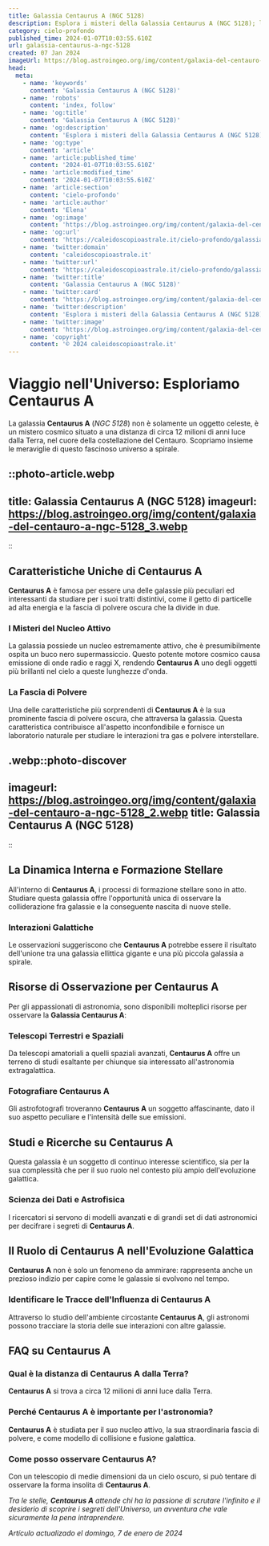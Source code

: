 ```yaml
---
title: Galassia Centaurus A (NGC 5128)
description: Esplora i misteri della Galassia Centaurus A (NGC 5128); la sua storia, struttura unica & fenomeni cosmici in un articolo affascinante!
category: cielo-profondo
published_time: 2024-01-07T10:03:55.610Z
url: galassia-centaurus-a-ngc-5128
created: 07 Jan 2024
imageUrl: https://blog.astroingeo.org/img/content/galaxia-del-centauro-a-ngc-5128_3.webp
head:
  meta:
    - name: 'keywords'
      content: 'Galassia Centaurus A (NGC 5128)'
    - name: 'robots'
      content: 'index, follow'
    - name: 'og:title'
      content: 'Galassia Centaurus A (NGC 5128)'
    - name: 'og:description'
      content: 'Esplora i misteri della Galassia Centaurus A (NGC 5128); la sua storia, struttura unica & fenomeni cosmici in un articolo affascinante!'
    - name: 'og:type'
      content: 'article'
    - name: 'article:published_time'
      content: '2024-01-07T10:03:55.610Z'
    - name: 'article:modified_time'
      content: '2024-01-07T10:03:55.610Z'
    - name: 'article:section'
      content: 'cielo-profondo'
    - name: 'article:author'
      content: 'Elena'
    - name: 'og:image'
      content: 'https://blog.astroingeo.org/img/content/galaxia-del-centauro-a-ngc-5128_3.webp'
    - name: 'og:url'
      content: 'https://caleidoscopioastrale.it/cielo-profondo/galassia-centaurus-a-ngc-5128'
    - name: 'twitter:domain'
      content: 'caleidoscopioastrale.it'
    - name: 'twitter:url'
      content: 'https://caleidoscopioastrale.it/cielo-profondo/galassia-centaurus-a-ngc-5128'
    - name: 'twitter:title'
      content: 'Galassia Centaurus A (NGC 5128)'
    - name: 'twitter:card'
      content: 'https://blog.astroingeo.org/img/content/galaxia-del-centauro-a-ngc-5128_3.webp'
    - name: 'twitter:description'
      content: 'Esplora i misteri della Galassia Centaurus A (NGC 5128); la sua storia, struttura unica & fenomeni cosmici in un articolo affascinante!'
    - name: 'twitter:image'
      content: 'https://blog.astroingeo.org/img/content/galaxia-del-centauro-a-ngc-5128_3.webp'
    - name: 'copyright'
      content: '© 2024 caleidoscopioastrale.it'
---
```

# Viaggio nell'Universo: Esploriamo **Centaurus A**

La galassia **Centaurus A** (*NGC 5128*) non è solamente un oggetto celeste, è un mistero cosmico situato a una distanza di circa 12 milioni di anni luce dalla Terra, nel cuore della costellazione del Centauro. Scopriamo insieme le meraviglie di questo fascinoso universo a spirale.

::photo-article.webp
---
title: Galassia Centaurus A (NGC 5128)
imageurl: https://blog.astroingeo.org/img/content/galaxia-del-centauro-a-ngc-5128_3.webp
---
::

## Caratteristiche Uniche di **Centaurus A**
**Centaurus A** è famosa per essere una delle galassie più peculiari ed interessanti da studiare per i suoi tratti distintivi, come il getto di particelle ad alta energia e la fascia di polvere oscura che la divide in due.

### I Misteri del Nucleo Attivo
La galassia possiede un nucleo estremamente attivo, che è presumibilmente ospita un buco nero supermassiccio. Questo potente motore cosmico causa emissione di onde radio e raggi X, rendendo **Centaurus A** uno degli oggetti più brillanti nel cielo a queste lunghezze d'onda.

### La Fascia di Polvere
Una delle caratteristiche più sorprendenti di **Centaurus A** è la sua prominente fascia di polvere oscura, che attraversa la galassia. Questa caratteristica contribuisce all'aspetto inconfondibile e fornisce un laboratorio naturale per studiare le interazioni tra gas e polvere interstellare.

.webp::photo-discover
---
imageurl: https://blog.astroingeo.org/img/content/galaxia-del-centauro-a-ngc-5128_2.webp
title: Galassia Centaurus A (NGC 5128)
---
::

## La Dinamica Interna e Formazione Stellare
All'interno di **Centaurus A**, i processi di formazione stellare sono in atto. Studiare questa galassia offre l'opportunità unica di osservare la colliderazione fra galassie e la conseguente nascita di nuove stelle.

### Interazioni Galattiche
Le osservazioni suggeriscono che **Centaurus A** potrebbe essere il risultato dell'unione tra una galassia ellittica gigante e una più piccola galassia a spirale.

## Risorse di Osservazione per **Centaurus A**
Per gli appassionati di astronomia, sono disponibili molteplici risorse per osservare la **Galassia Centaurus A**:

### Telescopi Terrestri e Spaziali
Da telescopi amatoriali a quelli spaziali avanzati, **Centaurus A** offre un terreno di studi esaltante per chiunque sia interessato all'astronomia extragalattica.

### Fotografiare **Centaurus A**
Gli astrofotografi troveranno **Centaurus A** un soggetto affascinante, dato il suo aspetto peculiare e l'intensità delle sue emissioni.

## Studi e Ricerche su **Centaurus A**
Questa galassia è un soggetto di continuo interesse scientifico, sia per la sua complessità che per il suo ruolo nel contesto più ampio dell'evoluzione galattica.

### Scienza dei Dati e Astrofisica
I ricercatori si servono di modelli avanzati e di grandi set di dati astronomici per decifrare i segreti di **Centaurus A**.

## Il Ruolo di **Centaurus A** nell'Evoluzione Galattica
**Centaurus A** non è solo un fenomeno da ammirare: rappresenta anche un prezioso indizio per capire come le galassie si evolvono nel tempo.

### Identificare le Tracce dell'Influenza di **Centaurus A**
Attraverso lo studio dell'ambiente circostante **Centaurus A**, gli astronomi possono tracciare la storia delle sue interazioni con altre galassie.

## FAQ su **Centaurus A**
### Qual è la distanza di **Centaurus A** dalla Terra?
**Centaurus A** si trova a circa 12 milioni di anni luce dalla Terra.

### Perché **Centaurus A** è importante per l'astronomia?
**Centaurus A** è studiata per il suo nucleo attivo, la sua straordinaria fascia di polvere, e come modello di collisione e fusione galattica.

### Come posso osservare **Centaurus A**?
Con un telescopio di medie dimensioni da un cielo oscuro, si può tentare di osservare la forma insolita di **Centaurus A**.

_Tra le stelle, **Centaurus A** attende chi ha la passione di scrutare l'infinito e il desiderio di scoprire i segreti dell'Universo, un avventura che vale sicuramente la pena intraprendere._

_Artículo actualizado el domingo, 7 de enero de 2024_